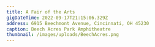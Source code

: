 ```yaml
---
title: A Fair of the Arts
gigDateTime: 2022-09-17T21:15:06.329Z
address: 6915 Beechmont Avenue, Cincinnati, OH 45230
caption: Beech Acres Park Amphitheatre
thumbnail: /images/uploads/BeechAcres.png
---
```


